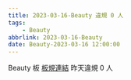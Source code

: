 ```yaml
---
title: 2023-03-16-Beauty 違規 0 人
tags:
    - Beauty
abbrlink: 2023-03-16-Beauty
date: Beauty-2023-03-16 12:00:00
---
```

Beauty 板 [板規連結](https://www.ptt.cc/bbs/Beauty/M.1630069980.A.84B.html)
昨天違規 0 人
